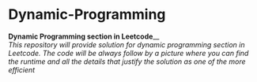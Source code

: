 # Dynamic-Programming
**Dynamic Programming section in Leetcode**__   
*This repository will provide solution for dynamic programming section in Leetcode. The code will be always follow by a picture where you can find the runtime and all the details that justify the solution as one of the more efficient*

